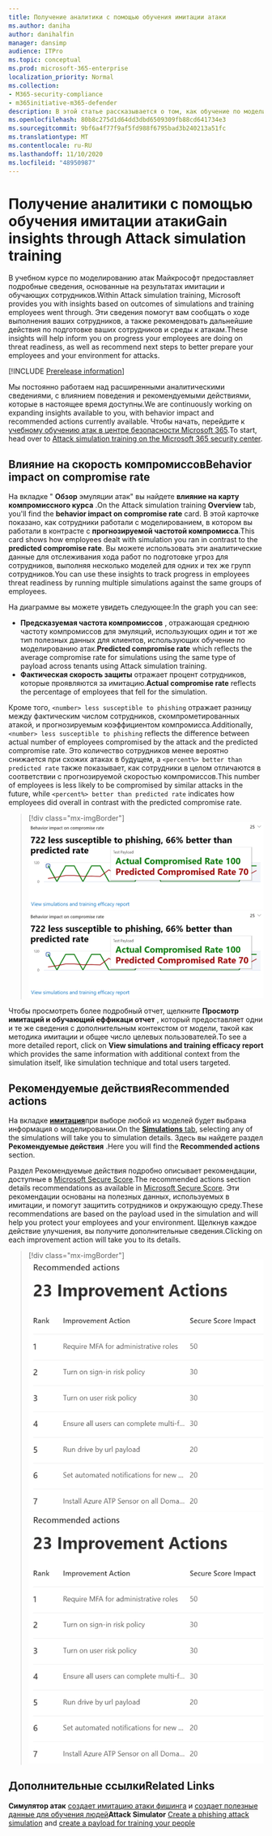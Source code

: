```yaml
---
title: Получение аналитики с помощью обучения имитации атаки
ms.author: daniha
author: danihalfin
manager: dansimp
audience: ITPro
ms.topic: conceptual
ms.prod: microsoft-365-enterprise
localization_priority: Normal
ms.collection:
- M365-security-compliance
- m365initiative-m365-defender
description: В этой статье рассказывается о том, как обучение по моделированию атак в центре безопасности Microsoft 365 влияет на сотрудников и получение ценных сведений из результатов имитации и обучения.
ms.openlocfilehash: 80b8c275d1d64dd3dbd6509309fb88cd641734e3
ms.sourcegitcommit: 9bf6a4f77f9af5fd988f6795bad3b240213a51fc
ms.translationtype: MT
ms.contentlocale: ru-RU
ms.lasthandoff: 11/10/2020
ms.locfileid: "48950987"
---
```

# <a name="gain-insights-through-attack-simulation-training"></a><span data-ttu-id="798f0-103">Получение аналитики с помощью обучения имитации атаки</span><span class="sxs-lookup"><span data-stu-id="798f0-103">Gain insights through Attack simulation training</span></span>

<span data-ttu-id="798f0-104">В учебном курсе по моделированию атак Майкрософт предоставляет подробные сведения, основанные на результатах имитации и обучающих сотрудников.</span><span class="sxs-lookup"><span data-stu-id="798f0-104">Within Attack simulation training, Microsoft provides you with insights based on outcomes of simulations and training employees went through.</span></span> <span data-ttu-id="798f0-105">Эти сведения помогут вам сообщать о ходе выполнения ваших сотрудников, а также рекомендовать дальнейшие действия по подготовке ваших сотрудников и среды к атакам.</span><span class="sxs-lookup"><span data-stu-id="798f0-105">These insights will help inform you on progress your employees are doing on threat readiness, as well as recommend next steps to better prepare your employees and your environment for attacks.</span></span>

[!INCLUDE [Prerelease information](../includes/prerelease.md)]

<span data-ttu-id="798f0-106">Мы постоянно работаем над расширенными аналитическими сведениями, с влиянием поведения и рекомендуемыми действиями, которые в настоящее время доступны.</span><span class="sxs-lookup"><span data-stu-id="798f0-106">We are continuously working on expanding insights available to you, with behavior impact and recommended actions currently available.</span></span>
<span data-ttu-id="798f0-107">Чтобы начать, перейдите к [учебному обучению атак в центре безопасности Microsoft 365](https://security.microsoft.com/attacksimulator?viewid=overview).</span><span class="sxs-lookup"><span data-stu-id="798f0-107">To start, head over to [Attack simulation training on the Microsoft 365 security center](https://security.microsoft.com/attacksimulator?viewid=overview).</span></span>

## <a name="behavior-impact-on-compromise-rate"></a><span data-ttu-id="798f0-108">Влияние на скорость компромиссов</span><span class="sxs-lookup"><span data-stu-id="798f0-108">Behavior impact on compromise rate</span></span>

<span data-ttu-id="798f0-109">На вкладке " **Обзор** эмуляции атак" вы найдете **влияние на карту компромиссного курса** .</span><span class="sxs-lookup"><span data-stu-id="798f0-109">On the Attack simulation training **Overview** tab, you'll find the **behavior impact on compromise rate** card.</span></span> <span data-ttu-id="798f0-110">В этой карточке показано, как сотрудники работали с моделированием, в котором вы работали в контрасте с **прогнозируемой частотой компромисса**.</span><span class="sxs-lookup"><span data-stu-id="798f0-110">This card shows how employees dealt with simulation you ran in contrast to the **predicted compromise rate**.</span></span> <span data-ttu-id="798f0-111">Вы можете использовать эти аналитические данные для отслеживания хода работ по подготовке угроз для сотрудников, выполняя несколько моделей для одних и тех же групп сотрудников.</span><span class="sxs-lookup"><span data-stu-id="798f0-111">You can use these insights to track progress in employees threat readiness by running multiple simulations against the same groups of employees.</span></span>

<span data-ttu-id="798f0-112">На диаграмме вы можете увидеть следующее:</span><span class="sxs-lookup"><span data-stu-id="798f0-112">In the graph you can see:</span></span>

- <span data-ttu-id="798f0-113">**Предсказуемая частота компромиссов** , отражающая среднюю частоту компромиссов для эмуляций, использующих один и тот же тип полезных данных для клиентов, использующих обучение по моделированию атак.</span><span class="sxs-lookup"><span data-stu-id="798f0-113">**Predicted compromise rate** which reflects the average compromise rate for simulations using the same type of payload across tenants using Attack simulation training.</span></span>
- <span data-ttu-id="798f0-114">**Фактическая скорость защиты** отражает процент сотрудников, которые проявляются за имитацию.</span><span class="sxs-lookup"><span data-stu-id="798f0-114">**Actual compromise rate** reflects the percentage of employees that fell for the simulation.</span></span>

<span data-ttu-id="798f0-115">Кроме того, `<number> less susceptible to phishing` отражает разницу между фактическим числом сотрудников, скомпрометированных атакой, и прогнозируемым коэффициентом компромисса.</span><span class="sxs-lookup"><span data-stu-id="798f0-115">Additionally, `<number> less susceptible to phishing` reflects the difference between actual number of employees compromised by the attack and the predicted compromise rate.</span></span> <span data-ttu-id="798f0-116">Это количество сотрудников менее вероятно снижается при схожих атаках в будущем, а `<percent%> better than predicted rate` также показывает, как сотрудники в целом отличаются в соответствии с прогнозируемой скоростью компромиссов.</span><span class="sxs-lookup"><span data-stu-id="798f0-116">This number of employees is less likely to be compromised by similar attacks in the future, while `<percent%> better than predicted rate` indicates how employees did overall in contrast with the predicted compromise rate.</span></span>

> [!div class="mx-imgBorder"]
> <span data-ttu-id="798f0-117">![Карточка, влияющая на поведение при работе с моделированием атак обзор](../../media/attack-sim-preview-behavior-impact-card.png)</span><span class="sxs-lookup"><span data-stu-id="798f0-117">![Behavior impact card on Attack simulation training overview](../../media/attack-sim-preview-behavior-impact-card.png)</span></span>

<span data-ttu-id="798f0-118">Чтобы просмотреть более подробный отчет, щелкните **Просмотр имитаций и обучающий еффикаци отчет** , который предоставляет одни и те же сведения с дополнительным контекстом от модели, такой как методика имитации и общее число целевых пользователей.</span><span class="sxs-lookup"><span data-stu-id="798f0-118">To see a more detailed report, click on **View simulations and training efficacy report** which provides the same information with additional context from the simulation itself, like simulation technique and total users targeted.</span></span>

## <a name="recommended-actions"></a><span data-ttu-id="798f0-119">Рекомендуемые действия</span><span class="sxs-lookup"><span data-stu-id="798f0-119">Recommended actions</span></span>

<span data-ttu-id="798f0-120">На вкладке [ **имитация**](https://security.microsoft.com/attacksimulator?viewid=simulations)при выборе любой из моделей будет выбрана информация о моделировании.</span><span class="sxs-lookup"><span data-stu-id="798f0-120">On the [**Simulations** tab](https://security.microsoft.com/attacksimulator?viewid=simulations), selecting any of the simulations will take you to simulation details.</span></span> <span data-ttu-id="798f0-121">Здесь вы найдете раздел **Рекомендуемые действия** .</span><span class="sxs-lookup"><span data-stu-id="798f0-121">Here you will find the **Recommended actions** section.</span></span>

<span data-ttu-id="798f0-122">Раздел Рекомендуемые действия подробно описывает рекомендации, доступные в [Microsoft Secure Score](../mtp/microsoft-secure-score.md).</span><span class="sxs-lookup"><span data-stu-id="798f0-122">The recommended actions section details recommendations as available in [Microsoft Secure Score](../mtp/microsoft-secure-score.md).</span></span> <span data-ttu-id="798f0-123">Эти рекомендации основаны на полезных данных, используемых в имитации, и помогут защитить сотрудников и окружающую среду.</span><span class="sxs-lookup"><span data-stu-id="798f0-123">These recommendations are based on the payload used in the simulation and will help you protect your employees and your environment.</span></span> <span data-ttu-id="798f0-124">Щелкнув каждое действие улучшения, вы получите дополнительные сведения.</span><span class="sxs-lookup"><span data-stu-id="798f0-124">Clicking on each improvement action will take you to its details.</span></span>

> [!div class="mx-imgBorder"]
> <span data-ttu-id="798f0-125">![Рекомендации по использованию руководства по моделированию атак](../../media/attack-sim-preview-recommended-actions.png)</span><span class="sxs-lookup"><span data-stu-id="798f0-125">![Recommendation actions section on Attack simulation training](../../media/attack-sim-preview-recommended-actions.png)</span></span>

## <a name="related-links"></a><span data-ttu-id="798f0-126">Дополнительные ссылки</span><span class="sxs-lookup"><span data-stu-id="798f0-126">Related Links</span></span>

<span data-ttu-id="798f0-127">**Симулятор атак** [создает имитацию атаки фишинга](https://docs.microsoft.com/microsoft-365/security/office-365-security/attack-simulation-training?view=o365-worldwide) и [создает полезные данные для обучения людей](https://docs.microsoft.com/microsoft-365/security/office-365-security/attack-simulation-training-payloads?view=o365-worldwide)</span><span class="sxs-lookup"><span data-stu-id="798f0-127">**Attack Simulator** [Create a phishing attack simulation](https://docs.microsoft.com/microsoft-365/security/office-365-security/attack-simulation-training?view=o365-worldwide) and [create a payload for training your people](https://docs.microsoft.com/microsoft-365/security/office-365-security/attack-simulation-training-payloads?view=o365-worldwide)</span></span>
